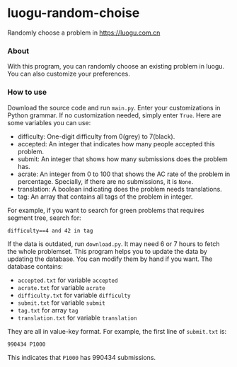 # luogu-random-choise
Randomly choose a problem in <https://luogu.com.cn>

### About
With this program, you can randomly choose an existing problem in luogu. You can also customize your preferences.

### How to use
Download the source code and run `main.py`. Enter your customizations in Python grammar. If no customization needed, simply enter `True`. Here are some variables you can use:

- difficulty: One-digit difficulty from 0(grey) to 7(black).
- accepted: An integer that indicates how many people accepted this problem.
- submit: An integer that shows how many submissions does the problem has.
- acrate: An integer from 0 to 100 that shows the AC rate of the problem in percentage. Specially, if there are no submissions, it is `None`.
- translation: A boolean indicating does the problem needs translations.
- tag: An array that contains all tags of the problem in integer.

For example, if you want to search for green problems that requires segment tree, search for:

```
difficulty==4 and 42 in tag
```

If the data is outdated, run `download.py`. It may need 6 or 7 hours to fetch the whole problemset. This program helps you to update the data by updating the database. You can modify them by hand if you want. The database contains:

- `accepted.txt` for variable `accepted`
- `acrate.txt` for variable `acrate`
- `difficulty.txt` for variable `difficulty`
- `submit.txt` for variable `submit`
- `tag.txt` for array `tag`
- `translation.txt` for variable `translation`

They are all in value-key format. For example, the first line of `submit.txt` is:

```
990434 P1000
```

This indicates that `P1000` has 990434 submissions.
